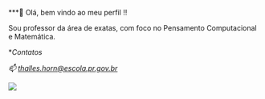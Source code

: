 ***👋 Olá, bem vindo ao meu perfil !!

Sou professor da área de exatas, com foco no Pensamento Computacional e Matemática.

**Contatos*

*📫 thalles.horn@escola.pr.gov.br*



![](https://media.tenor.com/916eF2xecQ8AAAAd/tbbt-sheldon-cooper.gif)
